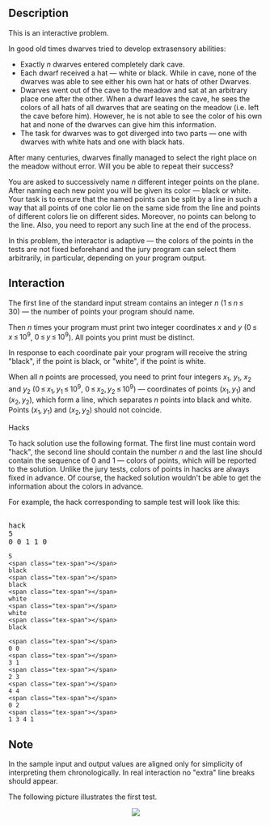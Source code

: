 ## Description

<div><p><span class="tex-font-style-bf">This is an interactive problem.</span></p><p>In good old times dwarves tried to develop extrasensory abilities:</p><ul> <li> Exactly <span class="tex-span"><i>n</i></span> dwarves entered completely dark cave. </li><li> Each dwarf received a hat&nbsp;— white or black. While in cave, none of the dwarves was able to see either his own hat or hats of other Dwarves. </li><li> Dwarves went out of the cave to the meadow and sat at an arbitrary place one after the other. When a dwarf leaves the cave, he sees the colors of all hats of all dwarves that are seating on the meadow (i.e. left the cave before him). However, he is not able to see the color of his own hat and none of the dwarves can give him this information. </li><li> The task for dwarves was to got diverged into two parts&nbsp;— one with dwarves with white hats and one with black hats. </li></ul><p>After many centuries, dwarves finally managed to select the right place on the meadow without error. Will you be able to repeat their success?</p><p>You are asked to successively name <span class="tex-span"><i>n</i></span> different integer points on the plane. After naming each new point you will be given its color&nbsp;— black or white. Your task is to ensure that the named points can be split by a line in such a way that all points of one color lie on the same side from the line and points of different colors lie on different sides. Moreover, no points can belong to the line. Also, you need to report any such line at the end of the process.</p><p>In this problem, the interactor is <span class="tex-font-style-it">adaptive</span>&nbsp;— the colors of the points in the tests are not fixed beforehand and the jury program can select them arbitrarily, in particular, depending on your program output.</p></div><div><h2>Interaction</h2><p>The first line of the standard input stream contains an integer <span class="tex-span"><i>n</i></span> (<span class="tex-span">1 ≤ <i>n</i> ≤ 30</span>)&nbsp;— the number of points your program should name.</p><p>Then <span class="tex-span"><i>n</i></span> times your program must print two integer coordinates <span class="tex-span"><i>x</i></span> and <span class="tex-span"><i>y</i></span> (<span class="tex-span">0 ≤ <i>x</i> ≤ 10<sup class="upper-index">9</sup></span>, <span class="tex-span">0 ≤ <i>y</i> ≤ 10<sup class="upper-index">9</sup></span>). All points you print must be distinct.</p><p>In response to each coordinate pair your program will receive the string "<span class="tex-font-style-tt">black</span>", if the point is black, or "<span class="tex-font-style-tt">white</span>", if the point is white.</p><p>When all <span class="tex-span"><i>n</i></span> points are processed, you need to print four integers <span class="tex-span"><i>x</i><sub class="lower-index">1</sub></span>, <span class="tex-span"><i>y</i><sub class="lower-index">1</sub></span>, <span class="tex-span"><i>x</i><sub class="lower-index">2</sub></span> and <span class="tex-span"><i>y</i><sub class="lower-index">2</sub></span> (<span class="tex-span">0 ≤ <i>x</i><sub class="lower-index">1</sub>, <i>y</i><sub class="lower-index">1</sub> ≤ 10<sup class="upper-index">9</sup></span>, <span class="tex-span">0 ≤ <i>x</i><sub class="lower-index">2</sub>, <i>y</i><sub class="lower-index">2</sub> ≤ 10<sup class="upper-index">9</sup></span>)&nbsp;— coordinates of points <span class="tex-span">(<i>x</i><sub class="lower-index">1</sub>, <i>y</i><sub class="lower-index">1</sub>)</span> and <span class="tex-span">(<i>x</i><sub class="lower-index">2</sub>, <i>y</i><sub class="lower-index">2</sub>)</span>, which form a line, which separates <span class="tex-span"><i>n</i></span> points into black and white. Points <span class="tex-span">(<i>x</i><sub class="lower-index">1</sub>, <i>y</i><sub class="lower-index">1</sub>)</span> and <span class="tex-span">(<i>x</i><sub class="lower-index">2</sub>, <i>y</i><sub class="lower-index">2</sub>)</span> should not coincide.</p><p><span class="tex-font-style-bf">Hacks</span></p><p>To hack solution use the following format. The first line must contain word "<span class="tex-font-style-tt">hack</span>", the second line should contain the number <span class="tex-span"><i>n</i></span> and the last line should contain the sequence of <span class="tex-span">0</span> and <span class="tex-span">1</span>&nbsp;— colors of points, which will be reported to the solution. Unlike the jury tests, colors of points in hacks are always fixed in advance. Of course, the hacked solution wouldn't be able to get the information about the colors in advance.</p><p>For example, the hack corresponding to sample test will look like this: </p><pre class="verbatim"><br>hack<br>5<br>0 0 1 1 0<br></pre></div>





```input1
5
<span class="tex-span"></span>
black
<span class="tex-span"></span>
black
<span class="tex-span"></span>
white
<span class="tex-span"></span>
white
<span class="tex-span"></span>
black

```




```output1
<span class="tex-span"></span>
0 0
<span class="tex-span"></span>
3 1
<span class="tex-span"></span>
2 3
<span class="tex-span"></span>
4 4
<span class="tex-span"></span>
0 2
<span class="tex-span"></span>
1 3 4 1

```



## Note

<p>In the sample input and output values are aligned only for simplicity of interpreting them chronologically. In real interaction no "extra" line breaks should appear.</p><p>The following picture illustrates the first test.</p><center> <img class="tex-graphics" src="file://WbbHrJyL.png" style="max-width: 100.0%;max-height: 100.0%;"> </center>
